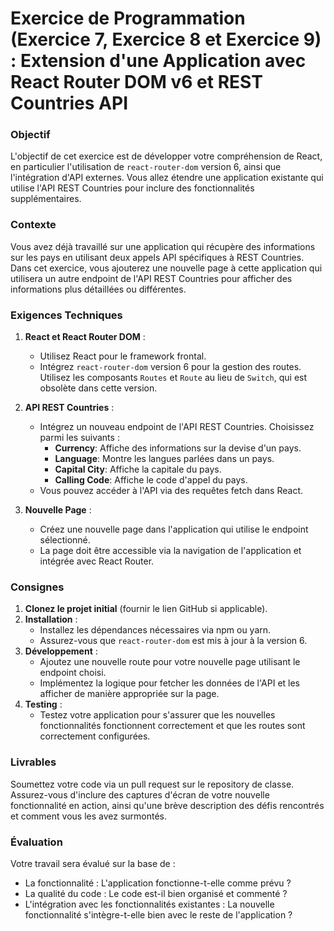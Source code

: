 # Exercice de Programmation (Exercice 7, Exercice 8 et Exercice 9) : Extension d'une Application avec React Router DOM v6 et REST Countries API

### Objectif
L'objectif de cet exercice est de développer votre compréhension de React, en particulier l'utilisation de `react-router-dom` version 6, ainsi que l'intégration d'API externes. Vous allez étendre une application existante qui utilise l'API REST Countries pour inclure des fonctionnalités supplémentaires.

### Contexte
Vous avez déjà travaillé sur une application qui récupère des informations sur les pays en utilisant deux appels API spécifiques à REST Countries. Dans cet exercice, vous ajouterez une nouvelle page à cette application qui utilisera un autre endpoint de l'API REST Countries pour afficher des informations plus détaillées ou différentes.

### Exigences Techniques
1. **React et React Router DOM** :
   - Utilisez React pour le framework frontal.
   - Intégrez `react-router-dom` version 6 pour la gestion des routes. Utilisez les composants `Routes` et `Route` au lieu de `Switch`, qui est obsolète dans cette version.
  
2. **API REST Countries** :
   - Intégrez un nouveau endpoint de l'API REST Countries. Choisissez parmi les suivants : 
     - **Currency**: Affiche des informations sur la devise d'un pays.
     - **Language**: Montre les langues parlées dans un pays.
     - **Capital City**: Affiche la capitale du pays.
     - **Calling Code**: Affiche le code d'appel du pays.
   - Vous pouvez accéder à l'API via des requêtes fetch dans React.

3. **Nouvelle Page** :
   - Créez une nouvelle page dans l'application qui utilise le endpoint sélectionné.
   - La page doit être accessible via la navigation de l'application et intégrée avec React Router.

### Consignes
1. **Clonez le projet initial** (fournir le lien GitHub si applicable).
2. **Installation** :
   - Installez les dépendances nécessaires via npm ou yarn.
   - Assurez-vous que `react-router-dom` est mis à jour à la version 6.
3. **Développement** :
   - Ajoutez une nouvelle route pour votre nouvelle page utilisant le endpoint choisi.
   - Implémentez la logique pour fetcher les données de l'API et les afficher de manière appropriée sur la page.
4. **Testing** :
   - Testez votre application pour s'assurer que les nouvelles fonctionnalités fonctionnent correctement et que les routes sont correctement configurées.

### Livrables
Soumettez votre code via un pull request sur le repository de classe. Assurez-vous d'inclure des captures d'écran de votre nouvelle fonctionnalité en action, ainsi qu'une brève description des défis rencontrés et comment vous les avez surmontés.

### Évaluation
Votre travail sera évalué sur la base de :
   - La fonctionnalité : L'application fonctionne-t-elle comme prévu ?
   - La qualité du code : Le code est-il bien organisé et commenté ?
   - L'intégration avec les fonctionnalités existantes : La nouvelle fonctionnalité s'intègre-t-elle bien avec le reste de l'application ?
